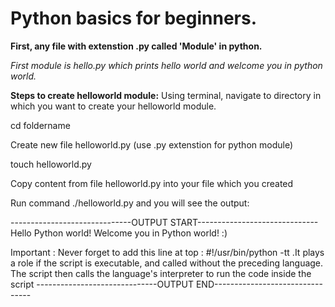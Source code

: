 Python basics for beginners. 
=============================

**First, any file with extenstion .py called 'Module' in python.**

*First module is hello.py which prints hello world and welcome you in python world.*

**Steps to create helloworld module:**
Using terminal, navigate to directory in which you want to create your helloworld module.

cd foldername

Create new file helloworld.py (use .py extenstion for python module)

touch helloworld.py

Copy content from file helloworld.py into your file which you created

Run command ./helloworld.py and you will see the output:

------------------------------OUTPUT START------------------------------
Hello Python world!
Welcome you in Python world! :) 

Important : Never forget to add this line at top : #!/usr/bin/python -tt .It plays a role if the script is executable, and called without the preceding language. The script then calls the language's interpreter to run the code inside the script
------------------------------OUTPUT END--------------------------------
